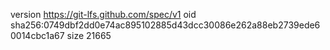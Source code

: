 version https://git-lfs.github.com/spec/v1
oid sha256:0749dbf2dd0e74ac895102885d43dcc30086e262a88eb2739ede60014cbc1a67
size 21665
